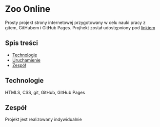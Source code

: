 # Zoo Online
Prosty projekt strony internetowej przygotowany w celu nauki pracy z gitem, GitHubem i GitHub Pages.
Projhekt został udostępniony pod [linkiem](nw839.github.io/NWWO_NW/)

## Spis treści
- [Technologie](#technologie)
- [Uruchamienie](#uruchamianie)
- [Zespół](#zespół)

## Technologie
HTMLS, CSS, git, GitHub, GitHub Pages

## Zespół
Projekt jest realizowany indywidualnie
